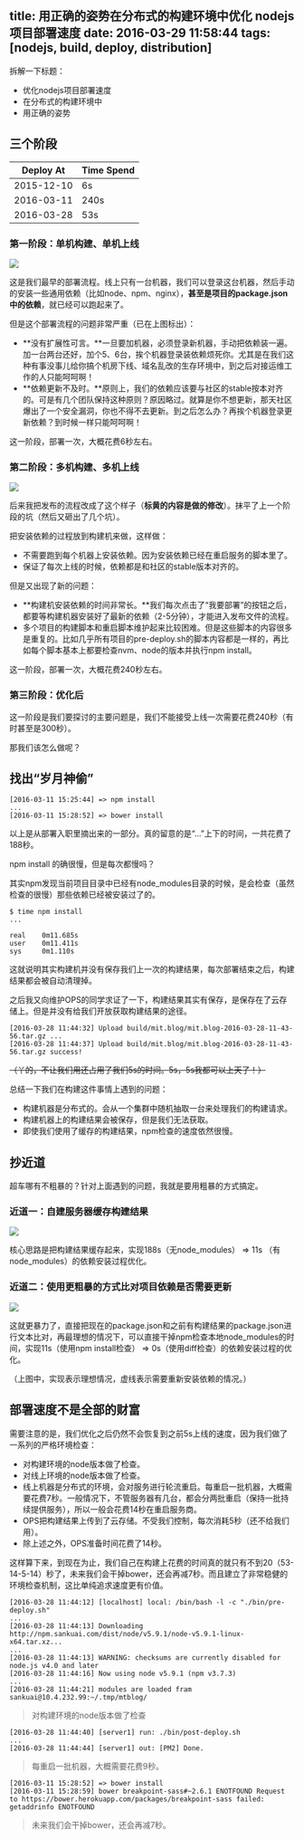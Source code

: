 title: 用正确的姿势在分布式的构建环境中优化 nodejs 项目部署速度
date: 2016-03-29 11:58:44
tags: [nodejs, build, deploy, distribution]
---

拆解一下标题：

* 优化nodejs项目部署速度
* 在分布式的构建环境中
* 用正确的姿势

## 三个阶段

Deploy At  | Time Spend
---------- | ----------
2015-12-10 | 6s
2016-03-11 | 240s
2016-03-28 | 53s

### 第一阶段：单机构建、单机上线

![](/img/20160329/20160329.001.jpeg)

这是我们最早的部署流程。线上只有一台机器，我们可以登录这台机器，然后手动的安装一些通用依赖（比如node、npm、nginx），**甚至是项目的package.json中的依赖**，就已经可以跑起来了。

但是这个部署流程的问题非常严重（已在上图标出）：

* **没有扩展性可言。**一旦要加机器，必须登录新机器，手动把依赖装一遍。加一台两台还好，加个5、6台，挨个机器登录装依赖烦死你。尤其是在我们这种有事没事儿给你搞个机房下线、域名乱改的生存环境中，到之后对接运维工作的人只能呵呵啊！
* **依赖更新不及时。**原则上，我们的依赖应该要与社区的stable按本对齐的。可是有几个团队保持这种原则？原因略过。就算是你不想更新，那天社区爆出了一个安全漏洞，你也不得不去更新。到之后怎么办？再挨个机器登录更新依赖？到时候一样只能呵呵啊！

这一阶段，部署一次，大概花费6秒左右。


### 第二阶段：多机构建、多机上线

![](/img/20160329/20160329.002.jpeg)

后来我把发布的流程改成了这个样子（**标黄的内容是做的修改**）。抹平了上一个阶段的坑（然后又砸出了几个坑）。

把安装依赖的过程放到构建机来做，这样做：

* 不需要跑到每个机器上安装依赖。因为安装依赖已经在重启服务的脚本里了。
* 保证了每次上线的时候，依赖都是和社区的stable版本对齐的。

但是又出现了新的问题：

* **构建机安装依赖的时间非常长。**我们每次点击了“我要部署”的按钮之后，都要等构建机器安装好了最新的依赖（2-5分钟），才能进入发布文件的流程。
* 多个项目的构建脚本和重启脚本维护起来比较困难。但是这些脚本的内容很多是重复的。比如几乎所有项目的pre-deploy.sh的脚本内容都是一样的，再比如每个脚本基本上都要检查nvm、node的版本并执行npm install。

这一阶段，部署一次，大概花费240秒左右。

### 第三阶段：优化后

这一阶段是我们要探讨的主要问题是，我们不能接受上线一次需要花费240秒（有时甚至是300秒）。

那我们该怎么做呢？

## 找出“岁月神偷”

```
[2016-03-11 15:25:44] => npm install
...
[2016-03-11 15:28:52] => bower install
```

以上是从部署入职里摘出来的一部分。真的留意的是“...”上下的时间，一共花费了188秒。

npm install 的确很慢，但是每次都慢吗？

其实npm发现当前项目目录中已经有node_modules目录的时候，是会检查（虽然检查的很慢）那些依赖已经被安装过了的。

```
$ time npm install
...

real    0m11.685s
user    0m11.411s
sys     0m1.110s
```

这就说明其实构建机并没有保存我们上一次的构建结果，每次部署结束之后，构建结果都会被自动清理掉。

之后我又向维护OPS的同学求证了一下，构建结果其实有保存，是保存在了云存储上。但是并没有给我们开放获取构建结果的途径。

```
[2016-03-28 11:44:32] Upload build/mit.blog/mit.blog-2016-03-28-11-43-56.tar.gz ...
[2016-03-28 11:44:37] Upload build/mit.blog/mit.blog-2016-03-28-11-43-56.tar.gz success!
```

~~（丫的，不让我们用还占用了我们5s的时间。5s，5s我都可以上天了！）~~

总结一下我们在构建这件事情上遇到的问题：

* 构建机器是分布式的。会从一个集群中随机抽取一台来处理我们的构建请求。
* 构建机器上的构建结果会被保存，但是我们无法获取。
* 即使我们使用了缓存的构建结果，npm检查的速度依然很慢。

## 抄近道

超车哪有不粗暴的？针对上面遇到的问题，我就是要用粗暴的方式搞定。


### 近道一：自建服务器缓存构建结果

![](/img/20160329/20160329.003.jpeg)

核心思路是把构建结果缓存起来，实现188s（无node_modules） => 11s （有node_modules）的依赖安装过程优化。

### 近道二：使用更粗暴的方式比对项目依赖是否需要更新

![](/img/20160329/20160329.004.jpeg)

这就更暴力了，直接把现在的package.json和之前有构建结果的package.json进行文本比对，再最理想的情况下，可以直接干掉npm检查本地node_modules的时间，实现11s（使用npm install检查） => 0s（使用diff检查）的依赖安装过程的优化。

（上图中，实现表示理想情况，虚线表示需要重新安装依赖的情况。）

## 部署速度不是全部的财富

需要注意的是，我们优化之后仍然不会恢复到之前5s上线的速度，因为我们做了一系列的严格环境检查：

* 对构建环境的node版本做了检查。
* 对线上环境的node版本做了检查。
* 线上机器是分布式的环境，会对服务进行轮流重启。每重启一批机器，大概需要花费7秒。一般情况下，不管服务器有几台，都会分两批重启（保持一批持续提供服务），所以一般会花费14秒在重启服务商。
* OPS把构建结果上传到了云存储。不受我们控制，每次消耗5秒（还不给我们用）。
* 除上述之外，OPS准备时间花费了14秒。

这样算下来，到现在为止，我们自己在构建上花费的时间真的就只有不到20（53-14-5-14）秒了，未来我们会干掉bower，还会再减7秒。而且建立了非常稳健的环境检查机制，这比单纯追求速度更有价值。

```
[2016-03-28 11:44:12] [localhost] local: /bin/bash -l -c "./bin/pre-deploy.sh"
...
[2016-03-28 11:44:13] Downloading http://npm.sankuai.com/dist/node/v5.9.1/node-v5.9.1-linux-x64.tar.xz...
...
[2016-03-28 11:44:13] WARNING: checksums are currently disabled for node.js v4.0 and later
[2016-03-28 11:44:16] Now using node v5.9.1 (npm v3.7.3)
...
[2016-03-28 11:44:21] modules are loaded fram sankuai@10.4.232.99:~/.tmp/mtblog/
```

> 对构建环境的node版本做了检查

```
[2016-03-28 11:44:40] [server1] run: ./bin/post-deploy.sh
...
[2016-03-28 11:44:44] [server1] out: [PM2] Done.
```

> 每重启一批机器，大概需要花费9秒。

```
[2016-03-11 15:28:52] => bower install
[2016-03-11 15:28:59] bower breakpoint-sass#~2.6.1 ENOTFOUND Request to https://bower.herokuapp.com/packages/breakpoint-sass failed: getaddrinfo ENOTFOUND
```

> 未来我们会干掉bower，还会再减7秒。
